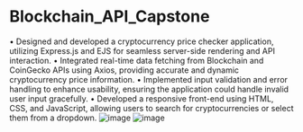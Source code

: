 # Blockchain_API_Capstone
• Designed and developed a cryptocurrency price checker application, utilizing Express.js and EJS for seamless server-side rendering and API interaction.
• Integrated real-time data fetching from Blockchain and CoinGecko APIs using Axios, providing accurate and dynamic
cryptocurrency price information.
• Implemented input validation and error handling to enhance usability, ensuring the application could handle invalid user
input gracefully.
• Developed a responsive front-end using HTML, CSS, and JavaScript, allowing users to search for cryptocurrencies or
select them from a dropdown.
![image](https://github.com/user-attachments/assets/2e65c13c-8d8d-4f8e-8a7a-be5233bff509)
![image](https://github.com/user-attachments/assets/af10a767-8251-4511-8268-1fb51e2c7549)
